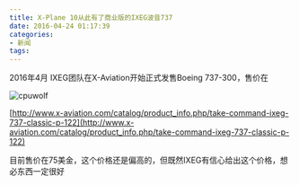 ```yaml
---
title: X-Plane 10从此有了商业版的IXEG波音737
date: 2016-04-24 01:17:39
categories:
- 新闻
tags:
---
```


2016年4月 IXEG团队在X-Aviation开始正式发售Boeing 737-300，售价在

![cpuwolf](/images/data/attachment/201604/24/091505jb488940q6723dap.jpg)


[http://www.x-aviation.com/catalog/product_info.php/take-command-ixeg-737-classic-p-122](http://www.x-aviation.com/catalog/product_info.php/take-command-ixeg-737-classic-p-122)

目前售价在75美金，这个价格还是偏高的，但既然IXEG有信心给出这个价格，想必东西一定很好

